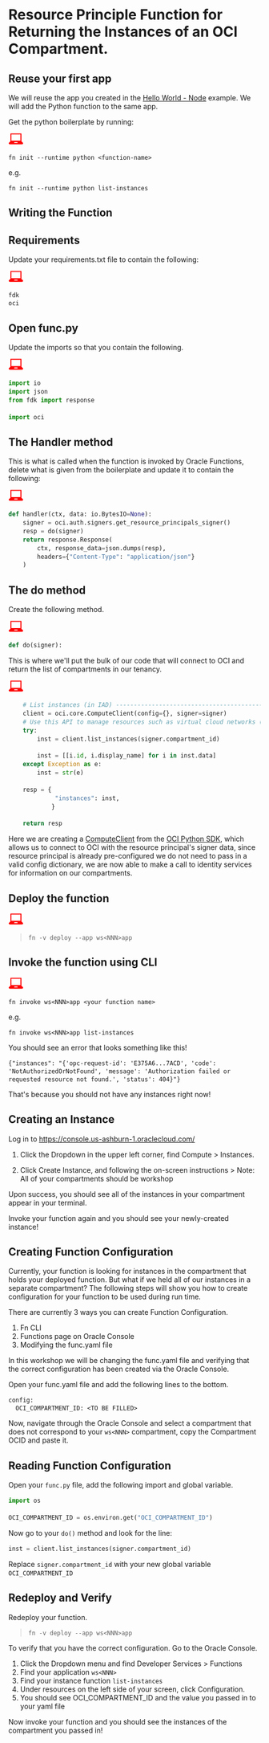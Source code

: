# Resource Principle Function for Returning the Instances of an OCI Compartment.

## Reuse your first app

We will reuse the app you created in the [Hello World - Node](3-2-NodeHello.md) example. We will add the Python function to the same app.

  Get the python boilerplate by running:

  ![user input icon](images/userinput.png)
  ```
  fn init --runtime python <function-name>
  ```
  e.g.
  ```
  fn init --runtime python list-instances
  ```

Writing the Function
------------------
## Requirements
  Update your requirements.txt file to contain the following:

  ![user input icon](images/userinput.png)
  ```
  fdk
  oci
  ```

## Open func.py
  Update the imports so that you contain the following.

  ![user input icon](images/userinput.png)
  ```python
  import io
  import json
  from fdk import response

  import oci
  ```

## The Handler method
  This is what is called when the function is invoked by Oracle Functions, delete what is given from the boilerplate and update it to contain the following:

  ![user input icon](images/userinput.png)
  ```python
  def handler(ctx, data: io.BytesIO=None):
      signer = oci.auth.signers.get_resource_principals_signer()
      resp = do(signer)
      return response.Response(
          ctx, response_data=json.dumps(resp),
          headers={"Content-Type": "application/json"}
      )
  ```

## The do method
  Create the following method.

  ![user input icon](images/userinput.png)
  ```python
  def do(signer):
  ```
  This is where we'll put the bulk of our code that will connect to OCI and return the list of compartments in our tenancy.

  ![user input icon](images/userinput.png)
  ```python
      # List instances (in IAD) --------------------------------------------------------------------------------
      client = oci.core.ComputeClient(config={}, signer=signer)
      # Use this API to manage resources such as virtual cloud networks (VCNs), compute instances, and block storage volumes.
      try:
          inst = client.list_instances(signer.compartment_id)

          inst = [[i.id, i.display_name] for i in inst.data]
      except Exception as e:
          inst = str(e)

      resp = {
               "instances": inst,
              }

      return resp
  ```
  Here we are creating a [ComputeClient](https://oracle-cloud-infrastructure-python-sdk.readthedocs.io/en/latest/api/core/client/oci.core.ComputeClient.html) from the [OCI Python SDK](https://oracle-cloud-infrastructure-python-sdk.readthedocs.io/en/latest/index.html), which allows us to connect to OCI with the resource principal's signer data, since resource principal is already pre-configured we do not need to pass in a valid config dictionary, we are now able to make a call to identity services for information on our compartments.

## Deploy the function

  ![user input icon](images/userinput.png)
  >```
  >fn -v deploy --app ws<NNN>app
  >```

## Invoke the function using CLI

  ![user input icon](images/userinput.png)
  ```
  fn invoke ws<NNN>app <your function name>
  ```

  e.g.

  ```
  fn invoke ws<NNN>app list-instances
  ```
  You should see an error that looks something like this!
  ```
  {"instances": "{'opc-request-id': 'E375A6...7ACD', 'code': 'NotAuthorizedOrNotFound', 'message': 'Authorization failed or requested resource not found.', 'status': 404}"}
  ```
  That's because you should not have any instances right now!

## Creating an Instance
  Log in to https://console.us-ashburn-1.oraclecloud.com/

  1. Click the Dropdown in the upper left corner, find Compute > Instances.

  2. Click Create Instance, and following the on-screen instructions
    > Note: All of your compartments should be workshop

  Upon success, you should see all of the instances in your compartment appear in your terminal.

  Invoke your function again and you should see your newly-created instance!

## Creating Function Configuration
  Currently, your function is looking for instances in the compartment that holds your deployed function. But what if we held all of our instances in a separate compartment? The following steps will show you how to create configuration for your function to be used during run time.

  There are currently 3 ways you can create Function Configuration.
  1. Fn CLI
  2. Functions page on Oracle Console
  3. Modifying the func.yaml file

  In this workshop we will be changing the func.yaml file and verifying that the correct configuration has been created via the Oracle Console.

  Open your func.yaml file and add the following lines to the bottom.
  ```
  config:
    OCI_COMPARTMENT_ID: <TO BE FILLED>
  ```
  Now, navigate through the Oracle Console and select a compartment that does not correspond to your `ws<NNN>` compartment, copy the Compartment OCID and paste it.

## Reading Function Configuration
  Open your `func.py` file, add the following import and global variable.
  ```python
  import os

  OCI_COMPARTMENT_ID = os.environ.get("OCI_COMPARTMENT_ID")
  ```
  Now go to your `do()` method and look for the line:
  ```python
  inst = client.list_instances(signer.compartment_id)
  ```
  Replace `signer.compartment_id` with your new global variable `OCI_COMPARTMENT_ID`

## Redeploy and Verify
  Redeploy your function.
  >```
  >fn -v deploy --app ws<NNN>app
  >```

  To verify that you have the correct configuration. Go to the Oracle Console.
  1. Click the Dropdown menu and find Developer Services > Functions
  2. Find your application `ws<NNN>`
  3. Find your instance function `list-instances`
  4. Under resources on the left side of your screen, click Configuration.
  5. You should see OCI_COMPARTMENT_ID and the value you passed in to your yaml file

  Now invoke your function and you should see the instances of the compartment you passed in!
